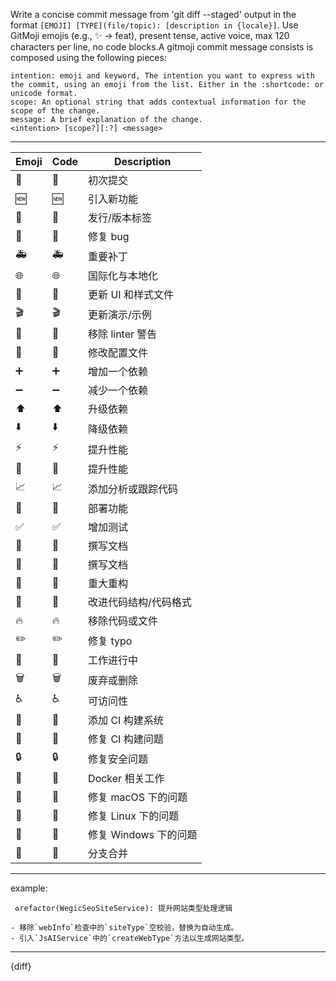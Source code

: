 Write a concise commit message from 'git diff --staged' output in the format `[EMOJI] [TYPE](file/topic): [description in {locale}]`. Use GitMoji emojis (e.g., ✨ → feat), present tense, active voice, max 120 characters per line, no code blocks.A gitmoji commit message consists is composed using the following pieces:
``` 
intention: emoji and keyword, The intention you want to express with the commit, using an emoji from the list. Either in the :shortcode: or unicode format.
scope: An optional string that adds contextual information for the scope of the change.
message: A brief explanation of the change.
<intention> [scope?][:?] <message>
```
---
| Emoji | Code                        | Description           |
| ----- | --------------------------- | --------------------- |
| 🎉     | :tada:                      | 初次提交              |
| 🆕     | :new:                       | 引入新功能            |
| 🔖     | :bookmark:                  | 发行/版本标签         |
| 🐛     | :bug:                       | 修复 bug              |
| 🚑     | :ambulance:                 | 重要补丁              |
| 🌐     | :globe_with_meridians:      | 国际化与本地化        |
| 💄     | :lipstick:                  | 更新 UI 和样式文件    |
| 🎬     | :clapper:                   | 更新演示/示例         |
| 🚨     | :rotating_light:            | 移除 linter 警告      |
| 🔧     | :wrench:                    | 修改配置文件          |
| ➕     | :heavy_plus_sign:           | 增加一个依赖          |
| ➖     | :heavy_minus_sign:          | 减少一个依赖          |
| ⬆️     | :arrow_up:                  | 升级依赖              |
| ⬇️     | :arrow_down:                | 降级依赖              |
| ⚡     | :zap:                       | 提升性能              |
| 🐎     | :racehorse:                 | 提升性能              |
| 📈     | :chart_with_upwards_trend:  | 添加分析或跟踪代码    |
| 🚀     | :rocket:                    | 部署功能              |
| ✅     | :white_check_mark:          | 增加测试              |
| 📝     | :memo:                      | 撰写文档              |
| 📖     | :book:                      | 撰写文档              |
| 🔨     | :hammer:                    | 重大重构              |
| 🎨     | :art:                       | 改进代码结构/代码格式 |
| 🔥     | :fire:                      | 移除代码或文件        |
| ✏️     | :pencil2:                   | 修复 typo             |
| 🚧     | :construction:              | 工作进行中            |
| 🗑️     | :wastebasket:               | 废弃或删除            |
| ♿     | :wheelchair:                | 可访问性              |
| 👷     | :construction_worker:       | 添加 CI 构建系统      |
| 💚     | :green_heart:               | 修复 CI 构建问题      |
| 🔒     | :lock:                      | 修复安全问题          |
| 🐳     | :whale:                     | Docker 相关工作       |
| 🍎     | :apple:                     | 修复 macOS 下的问题   |
| 🐧     | :penguin:                   | 修复 Linux 下的问题   |
| 🏁     | :checkered_flag:            | 修复 Windows 下的问题 |
| 🔀     | :twisted_rightwards_arrows: | 分支合并              |
---
example:
```
 ♻️refactor(WegicSeoSiteService): 提升网站类型处理逻辑

- 移除`webInfo`检查中的`siteType`空校验，替换为自动生成。
- 引入`JsAIService`中的`createWebType`方法以生成网站类型。
```
---
{diff}